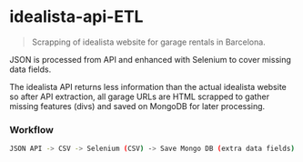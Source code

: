 # idealista-api-ETL
>Scrapping of idealista website for garage rentals in Barcelona.

JSON is processed from API and enhanced with Selenium to cover missing data fields.

The idealista API returns less information than the actual idealista website so after API extraction, all garage URLs are HTML scrapped to gather missing features (divs) and saved on MongoDB for later processing.

### Workflow
``` bash
JSON API -> CSV -> Selenium (CSV) -> Save Mongo DB (extra data fields) -> Mongo DB info merge with CSV
```
